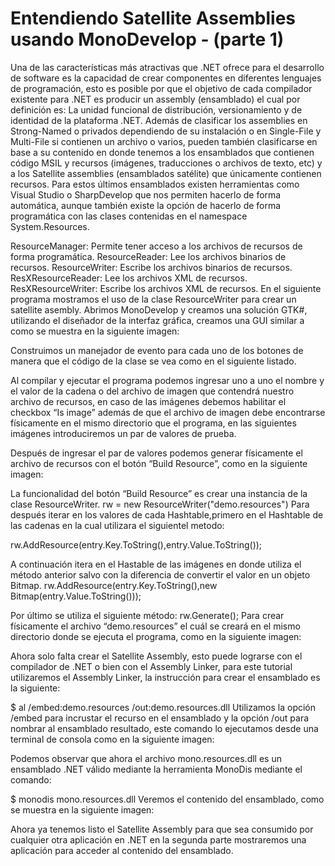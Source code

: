 # Entendiendo Satellite Assemblies usando MonoDevelop - (parte 1)

Una de las características más atractivas que .NET ofrece para el desarrollo de software es la capacidad de crear componentes en diferentes lenguajes de programación, esto es posible por que el objetivo de cada compilador existente para .NET es producir un assembly (ensamblado) el cual por definición es: La unidad funcional de distribución, versionamiento y de identidad de la plataforma .NET.
Además de clasificar los assemblies en Strong-Named o privados dependiendo de su instalación o en Single-File y Multi-File si contienen un archivo o varios, pueden también clasificarse en base a su contenido en donde tenemos a los ensamblados que contienen código MSIL y recursos (imágenes, traducciones o archivos de texto, etc) y a los Satellite assemblies (ensamblados satélite) que únicamente contienen recursos.
Para estos últimos ensamblados existen herramientas como Visual Studio o SharpDevelop que nos permiten hacerlo de forma automática, aunque también existe la opción de hacerlo de forma programática con las clases contenidas en el namespace System.Resources.

ResourceManager: Permite tener acceso a los archivos de recursos de forma programática.
ResourceReader: Lee los archivos binarios de recursos.
ResourceWriter: Escribe los archivos binarios de recursos.
ResXResourceReader: Lee los archivos XML de recursos.
ResXResourceWriter: Escribe los archivos XML de recursos.
En el siguiente programa mostramos el uso de la clase ResourceWriter para crear un satellite asembly. Abrimos MonoDevelop y creamos una solución GTK#, utilizando el diseñador de la interfaz gráfica, creamos una GUI similar a como se muestra en la siguiente imagen:

Construimos un manejador de evento para cada uno de los botones de manera que el código de la clase se vea como en el siguiente listado.


Al compilar y ejecutar el programa podemos ingresar uno a uno el nombre y el valor de la cadena o del archivo de imagen que contendrá nuestro archivo de recursos, en caso de las imágenes debemos habilitar el checkbox “Is image” además de que el archivo de imagen debe encontrarse físicamente en el mismo directorio que el programa, en las siguientes imágenes introduciremos un par de valores de prueba.


Después de ingresar el par de valores podemos generar físicamente el archivo de recursos con el botón “Build Resource”, como en la siguiente imagen:


La funcionalidad del botón “Build Resource” es crear una instancia de la clase ResourceWriter.
rw = new ResourceWriter("demo.resources")
Para después iterar en los valores de cada Hashtable,primero en el Hashtable de las cadenas en la cual utilizara el siguientel metodo:


rw.AddResource(entry.Key.ToString(),entry.Value.ToString());

A continuación itera en el Hastable de las imágenes en donde utiliza el método anterior salvo con la diferencia de convertir el valor en un objeto Bitmap.
rw.AddResource(entry.Key.ToString(),new Bitmap(entry.Value.ToString()));

Por último se utiliza el siguiente método:
rw.Generate();
Para crear físicamente el archivo “demo.resources” el cuál se creará en el mismo directorio donde se ejecuta el programa, como en la siguiente imagen:


Ahora solo falta crear el Satellite Assembly, esto puede lograrse con el compilador de .NET o bien con el Assembly Linker, para este tutorial utilizaremos el Assembly Linker, la instrucción para crear el ensamblado es la siguiente:

$ al /embed:demo.resources /out:demo.resources.dll
Utilizamos la opción /embed para incrustar el recurso en el ensamblado y la opción /out para nombrar al ensamblado resultado, este comando lo ejecutamos desde una terminal de consola como en la siguiente imagen:


Podemos observar que ahora el archivo mono.resources.dll es un ensamblado .NET válido mediante la herramienta MonoDis mediante el comando:

$ monodis mono.resources.dll
Veremos el contenido del ensamblado, como se muestra en la siguiente imagen:

Ahora ya tenemos listo el Satellite Assembly para que sea consumido por cualquier otra aplicación en .NET en la segunda parte mostraremos una aplicación para acceder al contenido del ensamblado.

